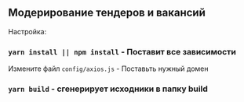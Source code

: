 ## Модерирование тендеров и вакансий

Настройка:

### `yarn install || npm install` - Поставит все зависимости
Измените файл  `config/axios.js` - Поставьть нужный домен

### `yarn build`  - сгенерирует исходники в папку build